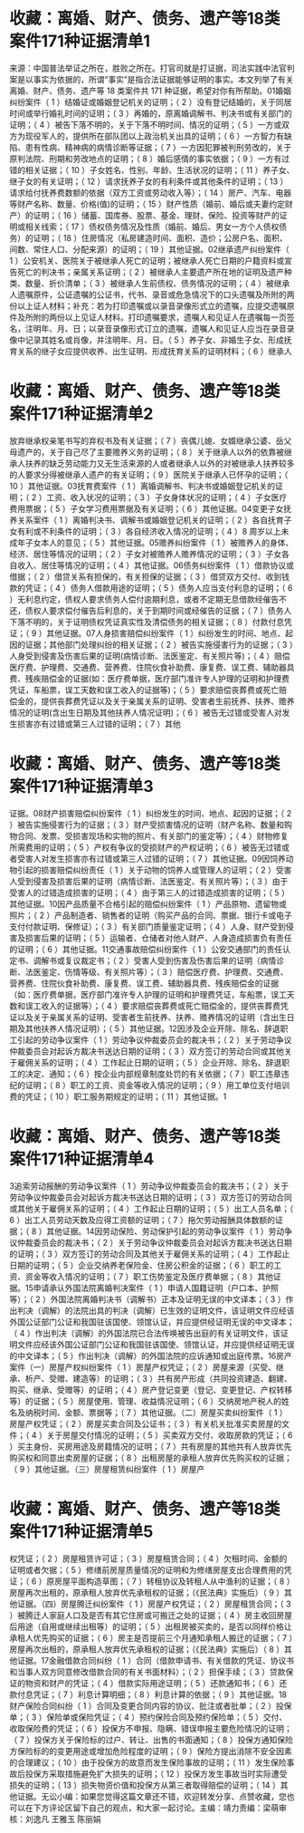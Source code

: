 # 收藏：离婚、财产、债务、遗产等18类案件171种证据清单1

来源：中国普法举证之所在，胜败之所在。打官司就是打证据，司法实践中法官判案是以事实为依据的，所谓“事实”是指合法证据能够证明的事实。本文列举了有关离婚、财产、债务、遗产等 18 类案件共 171 种证据，希望对你有所帮助。01婚姻纠纷案件（ 1 ）结婚证或婚姻登记机关的证明；（ 2 ）没有登记结婚的，关于同居时间或举行婚礼时间的证明；（ 3 ）再婚的，原离婚调解书、判决书或有关部门的证明；（ 4 ）被告下落不明的，关于下落不明时间、情况的证明；（ 5 ）一方或双方为现役军人的，提供所在部队团以上政治机关出具的证明；（ 6 ）一方智力有缺陷、患有性病、精神病的病情诊断等证据；（ 7 ）一方因犯罪被判刑劳改的，关于原判法院、刑期和劳改地点的证明；（ 8 ）婚后感情的事实依据；（ 9 ）一方有过错的相关证据；（ 10 ）子女姓名、性别、年龄、生活状况的证明；（ 11 ）养子女、继子女的有关证明；（ 12 ）请求抚养子女的有利条件或其他条件的证明；（ 13 ）请求给付抚养费数额的依据（双方工资或劳动收入等）；（ 14 ）房产、汽车、电器等财产名称、数量、价格(值)的证明；（ 15 ）财产性质（婚前、婚后或夫妻约定财产）的证明；（ 16 ）储蓄、国库券、股票、基金、理财、保险、投资等财产的证明或相关线索；（ 17 ）债权债务情况及性质（婚前、婚后、男女一方个人债权债务）的证明；（ 18 ）住房情况（私房建造时间、面积、造价；公房户名、面积、间数、常住人口、分配来源）的证明；（ 19 ）其他证据。02继承遗产纠纷案件（ 1 ）公安机关、医院关于被继承人死亡的证明；被继承人死亡日期的户籍资料或宣告死亡的判决书；亲属关系证明；（ 2 ）被继承人主要遗产所在地的证明及遗产种类、数量、折价清单；（ 3 ）被继承人生前债权、债务情况的证明；（ 4 ）被继承人遗嘱原件，公证遗嘱的公证书，代书、录音或危急情况下的口头遗嘱及所附的两份以上证人材料；补充：若为打印遗嘱或以录音录像形式立的遗嘱，应提交遗嘱原件及所附的两份以上见证人材料。打印遗嘱要求，遗嘱人和见证人在遗嘱每一页签名，注明年、月、日；以录音录像形式订立的遗嘱，遗嘱人和见证人应当在录音录像中记录其姓名或肖像，并注明年、月、日。（ 5 ）养子女、非婚生子女、形成抚育关系的继子女应提供收养、出生证明、形成抚育关系的证明材料；（ 6 ）继承人

# 收藏：离婚、财产、债务、遗产等18类案件171种证据清单2

放弃继承权亲笔书写的弃权书及有关证据；（ 7 ）丧偶儿媳、女婿继承公婆、岳父母遗产的，关于自己尽了主要赡养义务的证明；（ 8 ）关于继承人以外的依靠被继承人扶养的缺乏劳动能力又无生活来源的人或者继承人以外的对被继承人扶养较多的人要求分得被继承人遗产的有关证明；（ 9 ）医院关于继承人已怀孕的证明；（ 10 ）其他证据。03抚育费案件（ 1 ）离婚调解书、判决书或婚姻登记机关的证明；（ 2 ）工资、收入状况的证明；（ 3 ）子女身体状况的证明；（ 4 ）子女医疗费用票据；（ 5 ）子女学习费用票据及有关证明；（ 6 ）其他证据。04变更子女抚养关系案件（ 1 ）离婚判决书、调解书或婚姻登记机关的证明；（ 2 ）各自抚育子女有利或不利条件的证明；（ 3 ）各自经济收入情况的证明；（ 4 ）8 周岁以上未成年子女本人的意见；（ 5 ）其他证据。05赡养纠纷案件（ 1 ）被赡养人的身体、经济、居住等情况的证明；（ 2 ）子女对被赡养人赡养情况的证明；（ 3 ）子女各自收入、居住等情况的证明；（ 4 ）其他证据。06债务纠纷案件（ 1 ）借款协议或借据；（ 2 ）借贷关系有担保的，有关担保的证据；（ 3 ）借贷双方交付、收到钱款的凭证；（ 4 ）债务人借款用途的证明；（ 5 ）债务人应当支付利息的证明；（ 6 ）无利息约定，债权人要求债务人偿付逾期利息，或者不定期无息借款经催告不还，债权人要求偿付催告后利息的，关于到期时间或经催告的证据；（ 7 ）债务人下落不明的，关于证明债权凭证真实性及清偿债务的相关证据；（ 8 ）付款付息凭证；（ 9 ）其他证据。07人身损害赔偿纠纷案件（ 1 ）纠纷发生的时间、地点、起因的证据；其他部门处理纠纷的相关证据；（ 2 ）被告实施侵害行为的证据；（ 3 ）人身受到侵害及伤害后果的证明(病情诊断、法医鉴定、有关照片等)；（ 4 ）赔偿医疗费、护理费、交通费、营养费、住院伙食补助费、康复费、误工费、辅助器具费、残疾赔偿金的证据(如：医疗费单据，医疗部门准许专人护理的证明和护理费凭证，车船票，误工天数和误工收入的证据等)；（ 5 ）要求赔偿丧葬费或死亡赔偿金的，提供丧葬费凭证以及关于亲属关系的证明、受害者生前抚养、扶养、赡养情况的证明(含出生日期及其他扶养人情况证明)；（ 6 ）被告无过错或受害人对发生损害亦有过错或第三人过错的证明；（ 7 ）其他

# 收藏：离婚、财产、债务、遗产等18类案件171种证据清单3

证据。08财产损害赔偿纠纷案件（ 1 ）纠纷发生的时间、地点、起因的证据；（ 2 ）被告实施侵害行为的证据；（ 3 ）财产受损害情况的证明（财产名称、数量和购物合同、发票、受损害现场和实物的照片、有关部门的鉴定等）；（ 4 ）财物修复所需费用的证明；（ 5 ）产权有争议的受损财产的产权证明；（ 6 ）被告无过错或者受害人对发生损害亦有过错或第三人过错的证明；（ 7 ）其他证据。09因饲养动物引起的损害赔偿纠纷责任（ 1 ）关于动物的饲养人或管理人的证明；（ 2 ）受害人受到侵害及损害后果的证明（病情诊断、法医鉴定、有关照片等）；（ 3 ）由于受害人的过错造成损害的证明；（ 4 ）由于第三人的过错造成损害的证明；（ 5 ）其他证据。10因产品质量不合格引起的赔偿纠纷案件（ 1 ）产品原物、遗留物或照片；（ 2 ）产品制造者、销售者的证明（购买产品的合同、票据、银行卡或电子支付付款证明、保修证）；（ 3 ）有关部门质量鉴定证明；（ 4 ）人身、财产受到侵害及损害后果的证明；（ 5 ）运输者、仓储者对他人财产、人身造成损害负有责任的证明；（ 6 ）其他证据。11交通事故赔偿纠纷案件（ 1 ）公安交通部门的责任认定书、调解书或复议裁定书；（ 2 ）受害人受到伤害及伤害后果的证明（病情诊断、法医鉴定、伤情等级、有关照片等）；（ 3 ）赔偿医疗费、护理费、交通费、营养费、住院伙食补助费、康复费、误工费、辅助器具费、残疾赔偿金的证据（如：医疗费单据，医疗部门准许专人护理的证明和护理费凭证，车船票，误工天数和误工收入的证据等）；（ 4 ）要求赔偿丧葬费或死亡赔偿金的，提供丧葬费凭证以及关于亲属关系的证明、受害者生前抚养、扶养、赡养情况的证明（含出生日期及其他扶养人情况证明）；（ 5 ）其他证据。12因涉及企业开除、除名、辞退职工引起的劳动争议案件（ 1 ）劳动争议仲裁委员会的裁决书；（ 2 ）关于劳动争议仲裁委员会对起诉方裁决书送达日期的证明；（ 3 ）双方签订的劳动合同或其他关于雇佣关系的证明；（ 4 ）工作起止日期的证明；（ 5 ）企业开除、除名、辞退职工的决定、通知；（ 6 ）按企业内部规章制度处罚的有关依据；（ 7 ）职工违章违纪的证明；（ 8 ）职工的工资、资金等收入情况的证明；（ 9 ）用工单位支付培训费的凭证；（ 10 ）职工服务期规定的证明；（ 11 ）其他证据。1

# 收藏：离婚、财产、债务、遗产等18类案件171种证据清单4

3追索劳动报酬的劳动争议案件（ 1 ）劳动争议仲裁委员会的裁决书；（ 2 ）关于劳动争议仲裁委员会对起诉方裁决书送达日期的证明；（ 3 ）双方签订的劳动合同或其他关于雇佣关系的证明；（ 4 ）工作起止日期的证明；（ 5 ）出工人员名单；（ 6 ）出工人员劳动天数及应得工资额的证明；（ 7 ）拖欠劳动报酬具体数额的证据；（ 8 ）其他证据。14因劳动保险、劳动保护引起的劳动争议案件（ 1 ）劳动争议仲裁委员会的裁决书；（ 2 ）关于劳动争议仲裁委员会对起诉方裁决书送达日期的证明；（ 3 ）双方签订的劳动合同及其他关于雇佣关系的证明；（ 4 ）工作起止日期的证明；（ 5 ）企业交纳养老保险金、住房公积金的证据；（ 6 ）职工的工资、资金等收入情况的证明；（ 7 ）职工伤势鉴定及医疗费单据；（ 8 ）其他证据。15申请承认外国法院离婚判决案件（ 1 ）申请人国籍证明（户口本、护照等）；（ 2 ）外国法院离婚判决书（调解书）正本及证明无误的中文译本；（ 3 ）作出判决（调解）的法院出具的判决（调解）已生效的证明文件，该证明文件应经该外国公证部门公证和我国驻该国使、领馆认证，并应提供经证明无误的中文译本；（ 4 ）作出判决（调解）的外国法院已合法传唤被告出庭的有关证明文件，该证明文件应经该外国公证部门公证和我国驻该国使、领馆认证，并应提供经证明无误的中文译本；（ 5 ）作出判决（调解）的外国法院的应诉通知或出庭传票。16房产案件（一）房屋产权纠纷案件（ 1 ）房屋产权凭证；（ 2 ）房屋来源（买受、继承、析产、受赠、建造等）的证明；（ 3 ）共有房产形成（共同投资建造、翻建、购买、继承、受赠等）的证明；（ 4 ）房产登记变更（登记、变更登记、产权转移等）的证据；（ 5 ）房屋使用、管理、收益情况证明；（ 6 ）交纳房地产税人的姓名及纳税时间、金额、票据等；（ 7 ）其他证据。（二）房屋买卖纠纷案件（ 1 ）房屋产权凭证；（ 2 ）房屋买卖合同及公证书；（ 3 ）有关机关批准买卖房屋的文件；（ 4 ）关于房屋交付情况的证明；（ 5 ）买卖双方交付、收取房款的凭证；（ 6 ）买主身份、买房用途及房籍情况的证明；（ 7 ）共有房屋的其他共有人放弃优先购买权和同意出卖房屋的证据；（ 8 ）出租房屋的承租人放弃优先购买权的证据；（ 9 ）其他证据。（三）房屋租赁纠纷案件（ 1 ）房屋产

# 收藏：离婚、财产、债务、遗产等18类案件171种证据清单5

权凭证；（ 2 ）房屋租赁许可证；（ 3 ）房屋租赁合同；（ 4 ）欠租时间、金额的证明或者欠据；（ 5 ）修缮前房屋质量情况的证明和为修缮房屋支出合理费用的凭证；（ 6 ）原房屋平面构造草图；（ 7 ）转租协议及转租人从中渔利的证据；（ 8 ）房屋再次出租的，原承租人放弃优先承租权的证据；（《民法典》实施后）（ 9 ）其他证据。（四）房屋腾迁纠纷案件（ 1 ）房屋产权凭证；（ 2 ）房屋租赁合同；（ 3 ）被腾迁人家庭人口及是否有其它住房或可搬迁之处的证据；（ 4 ）房主收回房屋后用途（自用或继续出租等）的证明；（ 5 ）出租房被买卖的，是否以同样价格让承租人优先购买的证据；（ 6 ）房主是否提前三个月通知承租人搬迁的证据；（ 7 ）房屋再次出租的，原承租人放弃优先承租权的证据；（《民法典》实施后）（ 8 ）其他证据。17金融借款合同纠纷（ 1 ）合同（借款申请书、有关借款的凭证、协议书和当事人双方同意修改借款合同的有关书面材料）；（ 2 ）担保手续；（ 3 ）贷款保证的物资和财产的凭证；（ 4 ）借款实际用途证明；（ 5 ）还款通知书；（ 6 ）还款付息凭证；（ 7 ）利息计算明细；（ 8 ）利息计算的依据；（ 9 ）其他证据。18财产保险合同纠纷（ 1 ）合同及变更合同内容的协议、批注或者批单；（ 2 ）投保单；（ 3 ）保险单或保险凭证；（ 4 ）预约保险合同及预约保险单；（ 5 ）交付、收取保险费的凭证；（ 6 ）投保方不申报、隐瞒、错误申报主要危险情况的证明；（ 7 ）投保方关于保险标的过户、转让、出售的书面通知；（ 8 ）投保方通知保险方保险标的的变更用途或增加危险程度的证明；（ 9 ）保险方提出消除不安全因素的合理建议；（ 10 ）由于投保方的故意而发生保险事故的证明；（ 11 ）发生保险事故后投保方采取措施避免扩大损失的证明；（ 12 ）投保方发生事故当时实际遭受损失的证明；（ 13 ）损失物资价值和投保方从第三者取得赔偿的证明；（ 14 ）其他证据。无讼小编：如果您觉得这篇文章还不错，欢迎转发分享、点赞收藏，您也可以在下方评论区留下自己的观点，和大家一起讨论。主编：靖力责编：梁萌审核：刘逸凡 王雅玉 陈丽娟

